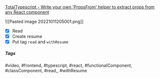 [TotalTypescript - Write your own 'PropsFrom' helper to extract props from any React component](https://www.totaltypescript.com/tips/write-your-own-propsfrom-helper-to-extract-props-from-any-react-component)

![[Pasted image 20221011205001.png]]

- [x] Read
- [x] Create resume
- [x] Put tag `read` and `withResume`

##### Tags
#video, #frontend, #typescript, #react, #functionalComponent, #classComponent, #read,, #withResume 
